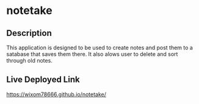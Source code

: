 # notetake


## Description

This application is designed to be used to create notes and post them to a satabase that saves them there. It also alows user to delete and sort through old notes.

## Live Deployed Link

https://wixom78666.github.io/notetake/

